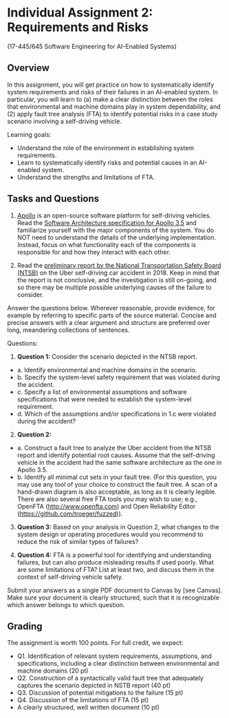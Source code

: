 # Individual Assignment 2: Requirements and Risks

(17-445/645 Software Engineering for AI-Enabled Systems)

## Overview

In this assignment, you will get practice on how to systematically identify system requirements and risks of their failures in an AI-enabled system. In particular, you will learn to (a) make a clear distinction between the roles that environmental and machine domains play in system dependability, and (2) apply fault tree analysis (FTA) to identify potential risks in a case study scenario involving a self-driving vehicle.

Learning goals:
* Understand the role of the environment in establishing system requirements.
* Learn to systematically identify risks and potential causes in an AI-enabled system.
* Understand the strengths and limitations of FTA.

## Tasks and Questions

1. [Apollo](http://apollo.auto/index.html) is an open-source software platform for self-driving vehicles. Read the [Software Architecture specification for Apollo 3.5](https://github.com/ApolloAuto/apollo/blob/master/docs/specs/Apollo_3.5_Software_Architecture.md) and familiarize yourself with the major components of the system. You do NOT need to understand the details of the underlying implementation. Instead, focus on what functionality each of the components is responsible for and how they interact with each other.

2. Read the [preliminary report by the National Transportation Safety Board (NTSB)](https://www.ntsb.gov/investigations/AccidentReports/Reports/HWY18MH010-prelim.pdf) on the Uber self-driving car accident in 2018. Keep in mind that the report is not conclusive, and the investigation is still on-going, and so there may be multiple possible underlying causes of the failure to consider.

Answer the questions below. Wherever reasonable, provide evidence, for example by referring to specific parts of the source material. Concise and precise answers with a clear argument and structure are preferred over long, meandering collections of sentences.

Questions:

1. **Question 1:** Consider the scenario depicted in the NTSB report.
* a. Identify environmental and machine domains in the scenario.
* b. Specify the system-level safety requirement that was violated during the accident.
* c. Specify a list of environmental assumptions and software specifications that were needed to establish the system-level requirement.
* d. Which of the assumptions and/or specifications in 1.c were violated during the accident? 

2. **Question 2:** 
* a. Construct a fault tree to analyze the Uber accident from the NTSB report and identify potential root causes. Assume that the self-driving vehicle in the accident had the same software architecture as the one in Apollo 3.5.
* b. Identify all minimal cut sets in your fault tree.
(For this question, you may use any tool of your choice to construct the fault tree. A scan of a hand-drawn diagram is also acceptable, as long as it is clearly legible. There are also several free FTA tools you may wish to use; e.g., OpenFTA (http://www.openfta.com) and Open Reliability Editor (https://github.com/troeger/fuzzed)).

3. **Question 3:** Based on your analysis in Question 2, what changes to the system design or operating procedures would you recommend to reduce the risk of similar types of failures?

4. **Question 4:** FTA is a powerful tool for identifying and understanding failures, but can also produce misleading results if used poorly. What are some limitations of FTA? List at least two, and discuss them in the context of self-driving vehicle safety.

Submit your answers as a single PDF document to Canvas by [see Canvas]. Make sure your document is clearly structured, such that it is recognizable which answer belongs to which question.

## Grading

The assignment is worth 100 points. For full credit, we expect:
* Q1. Identification of relevant system requirements, assumptions, and specifications, including a clear distinction between environmental and machine domains (20 pt)
* Q2. Construction of a syntactically valid fault tree that adequately captures the scenario depicted in NSTB report (40 pt)
* Q3. Discussion of potential mitigations to the failure (15 pt)
* Q4. Discussion of the limitations of FTA (15 pt)
* A clearly structured, well written document (10 pt)
